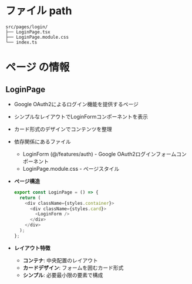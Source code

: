# ファイル path

```
src/pages/login/
├── LoginPage.tsx
├── LoginPage.module.css
└── index.ts
```

# ページ の情報

## LoginPage

- Google OAuth2によるログイン機能を提供するページ
- シンプルなレイアウトでLoginFormコンポーネントを表示
- カード形式のデザインでコンテンツを整理

- 依存関係にあるファイル
  - LoginForm (@/features/auth) - Google OAuth2ログインフォームコンポーネント
  - LoginPage.module.css - ページスタイル

- **ページ構造**
  ```typescript
  export const LoginPage = () => {
    return (
      <div className={styles.container}>
        <div className={styles.card}>
          <LoginForm />
        </div>
      </div>
    );
  };
  ```

- **レイアウト特徴**
  - **コンテナ**: 中央配置のレイアウト
  - **カードデザイン**: フォームを囲むカード形式
  - **シンプル**: 必要最小限の要素で構成
